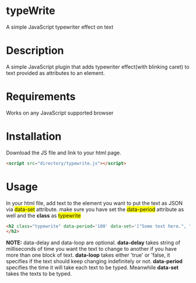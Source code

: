 # typeWrite
A simple JavaScript typewriter effect on text

# Description
A simple JavaScript plugin that adds typewriter effect(with blinking caret) to text provided as attributes to an element.

# Requirements
Works on any JavaScript supported browser

# Installation

Download the JS file and link  to your html page.
``` html
<script src="directory/typewrite.js"></script>
```

# Usage
In your html file, add text to the element you want to put the text as JSON via <span style='background:yellow;'>data-set</span> attribute. make sure you have set the <span style='background:yellow;'>data-period</span> attribute as well and the **class** as <span style='background:yellow;'>typewrite</span>
  
``` html
<h2 class="typewrite" data-period='100' data-set='["Some text here.", "Another text here."]', data-loop = 'false' data-delay='3000'>
</h2>
```

**NOTE:** data-delay and data-loop are optional. **data-delay** takes string of milliseconds of time you want the text to change to another if you have more than one block of text. **data-loop** takes either 'true' or 'false, it specifies if the text should keep changing indefinitely or not. **data-period** specifies the time it will take each text to be typed. Meanwhile **data-set** takes the texts to be typed.
